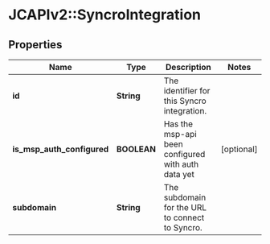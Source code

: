 # JCAPIv2::SyncroIntegration

## Properties
Name | Type | Description | Notes
------------ | ------------- | ------------- | -------------
**id** | **String** | The identifier for this Syncro integration. | 
**is_msp_auth_configured** | **BOOLEAN** | Has the msp-api been configured with auth data yet | [optional] 
**subdomain** | **String** | The subdomain for the URL to connect to Syncro. | 

